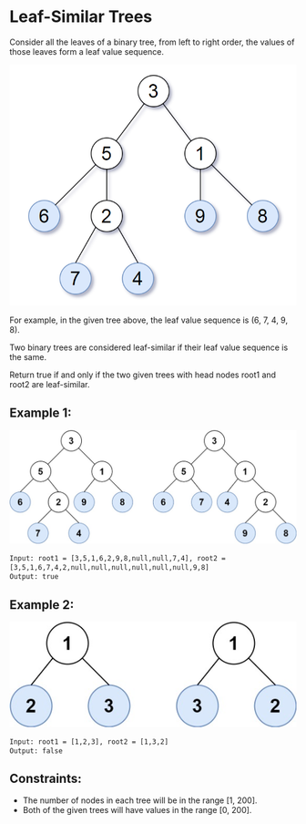 # Leaf-Similar Trees

Consider all the leaves of a binary tree, from left to right order, the values of those leaves form a leaf value sequence.

![Tree](./images/tree.png)

For example, in the given tree above, the leaf value sequence is (6, 7, 4, 9, 8).

Two binary trees are considered leaf-similar if their leaf value sequence is the same.

Return true if and only if the two given trees with head nodes root1 and root2 are leaf-similar.

## Example 1:

![Tree](./images/ex1.jpeg)

```
Input: root1 = [3,5,1,6,2,9,8,null,null,7,4], root2 = [3,5,1,6,7,4,2,null,null,null,null,null,null,9,8]
Output: true
```

## Example 2:

![Tree](./images/ex2.jpeg)

```
Input: root1 = [1,2,3], root2 = [1,3,2]
Output: false
```

## Constraints:

- The number of nodes in each tree will be in the range [1, 200].
- Both of the given trees will have values in the range [0, 200].
